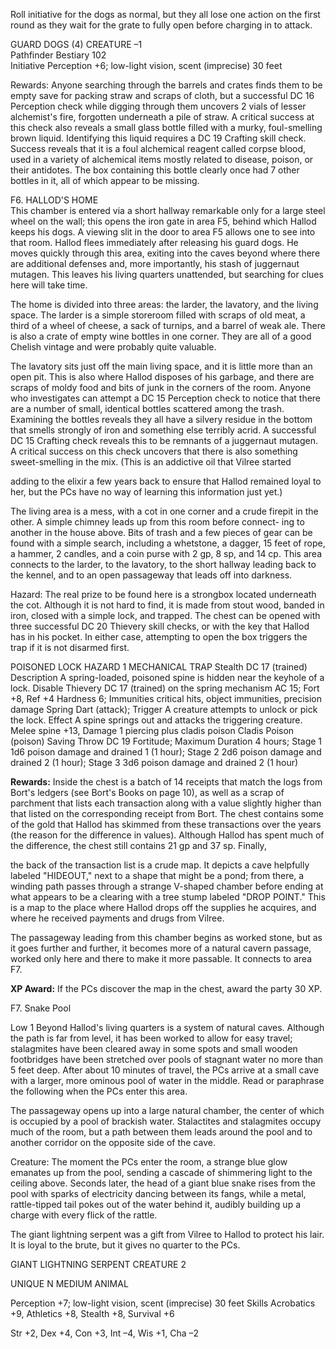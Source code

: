 Roll initiative for the dogs as normal, but they all
lose one action on the first round as they wait for the
grate to fully open before charging in to attack.

GUARD DOGS (4)                                    CREATURE –1  
Pathfinder Bestiary 102  
Initiative Perception +6; low-light vision, scent (imprecise) 30 feet

Rewards: Anyone searching through the barrels and crates finds them to be empty save for packing straw and scraps of cloth, but a successful DC 16 Perception check while digging through them uncovers 2 vials of lesser alchemist's fire, forgotten underneath a pile of straw. A critical success at this check also reveals a small glass bottle filled with a murky, foul-smelling brown liquid. Identifying this liquid requires a DC 19 Crafting skill check. Success reveals that it is a foul alchemical reagent called corpse blood, used in a variety of alchemical items mostly related to disease, poison, or their antidotes. The box containing this bottle clearly once had 7 other bottles in it, all of which appear to be missing.

F6. HALLOD'S HOME  
This chamber is entered via a short hallway remarkable only for a large steel wheel on the wall; this opens the iron gate in area F5, behind which Hallod keeps his dogs. A viewing slit in the door to area F5 allows one to see into that room. Hallod flees immediately after releasing his guard dogs. He moves quickly through this area, exiting into the caves beyond where there are additional defenses and, more importantly, his stash of juggernaut mutagen. This leaves his living quarters unattended, but searching for clues here will take time.

The home is divided into three areas: the larder, the lavatory, and the living space. The larder is a simple storeroom filled with scraps of old meat, a third of a wheel of cheese, a sack of turnips, and a barrel of weak ale. There is also a crate of empty wine bottles in one corner. They are all of a good Chelish vintage and were probably quite valuable.

The lavatory sits just off the main living space, and
it is little more than an open pit. This is also where
Hallod disposes of his garbage, and there are scraps
of moldy food and bits of junk in the corners of the
room. Anyone who investigates can attempt a DC 15
Perception check to notice that there are a number
of small, identical bottles scattered among the trash.
Examining the bottles reveals they all have a silvery
residue in the bottom that smells strongly of iron
and something else terribly acrid. A successful DC
15 Crafting check reveals this to be remnants of a
juggernaut mutagen. A critical success on this check
uncovers that there is also something sweet-smelling
in the mix. (This is an addictive oil that Vilree started

adding to the elixir a few years back to
ensure that Hallod remained loyal to
her, but the PCs have no way of learning this
information just yet.)

The living area is a mess, with a cot in one
corner and a crude firepit in the other. A simple
chimney leads up from this room before connect-
ing to another in the house above. Bits of trash and a
few pieces of gear can be found with a simple search,
including a whetstone, a dagger, 15 feet of rope, a
hammer, 2 candles, and a coin purse with 2 gp, 8 sp,
and 14 cp. This area connects to the larder, to the
lavatory, to the short hallway leading back to the
kennel, and to an open passageway that leads off
into darkness.

Hazard: The real prize to be found here is a strongbox located underneath the cot. Although it is not hard to find, it is made from stout wood, banded in iron, closed with a simple lock, and trapped. The chest can be opened with three successful DC 20 Thievery skill checks, or with the key that Hallod has in his pocket. In either case, attempting to open the box triggers the trap if it is not disarmed first.

POISONED LOCK                                    HAZARD 1
MECHANICAL   TRAP
Stealth DC 17 (trained)
Description A spring-loaded, poisoned spine is hidden near the keyhole of a lock.
Disable Thievery DC 17 (trained) on the spring mechanism
AC 15; Fort +8, Ref +4
Hardness 6; Immunities critical hits, object immunities, precision damage
Spring Dart (attack); Trigger A creature attempts to unlock or pick the lock. Effect A spine springs out and attacks the triggering creature.
Melee spine +13, Damage 1 piercing plus cladis poison
Cladis Poison (poison) Saving Throw DC 19 Fortitude;
  Maximum Duration 4 hours; Stage 1 1d6 poison damage and drained 1 (1 hour); Stage 2 2d6 poison damage and drained 2 (1 hour); Stage 3 3d6 poison damage and drained 2 (1 hour)

**Rewards:** Inside the chest is a batch of 14 receipts that match the logs from Bort's ledgers (see Bort's Books on page 10), as well as a scrap of parchment that lists each transaction along with a value slightly higher than that listed on the corresponding receipt from Bort. The chest contains some of the gold that Hallod has skimmed from these transactions over the years (the reason for the difference in values). Although Hallod has spent much of the difference, the chest still contains 21 gp and 37 sp. Finally,

the back of the transaction list is a crude map. It
depicts a cave helpfully labeled "HIDEOUT," next to
a shape that might be a pond; from there, a winding
path passes through a strange V-shaped chamber
before ending at what appears to be a clearing with
a tree stump labeled "DROP POINT." This is a map
to the place where Hallod drops off the supplies he
acquires, and where he received payments and drugs
from Vilree.

The passageway leading from this chamber begins
as worked stone, but as it goes further and further, it
becomes more of a natural cavern passage, worked
only here and there to make it more passable. It
connects to area F7.

**XP Award:** If the PCs discover the map in the chest, award the party 30 XP.

F7. Snake Pool

Low 1
Beyond Hallod's living quarters is a system of natural caves. Although the path is far from level, it has been worked to allow for easy travel; stalagmites have been cleared away in some spots and small wooden footbridges have been stretched over pools of stagnant water no more than 5 feet deep. After about 10 minutes of travel, the PCs arrive at a small cave with a larger, more ominous pool of water in the middle. Read or paraphrase the following when the PCs enter this area.

The passageway opens up into a large natural chamber, the center of which is occupied by a pool of brackish water. Stalactites and stalagmites occupy much of the room, but a path between them leads around the pool and to another corridor on the opposite side of the cave.

Creature: The moment the PCs enter the room, a strange blue glow emanates up from the pool, sending a cascade of shimmering light to the ceiling above. Seconds later, the head of a giant blue snake rises from the pool with sparks of electricity dancing between its fangs, while a metal, rattle-tipped tail pokes out of the water behind it, audibly building up a charge with every flick of the rattle.

The giant lightning serpent was a gift from Vilree to Hallod to protect his lair. It is loyal to the brute, but it gives no quarter to the PCs.

GIANT LIGHTNING SERPENT   CREATURE 2

UNIQUE   N   MEDIUM   ANIMAL

Perception +7; low-light vision, scent (imprecise) 30 feet
Skills Acrobatics +9, Athletics +8, Stealth +8, Survival +6

Str +2, Dex +4, Con +3, Int –4, Wis +1, Cha –2  
